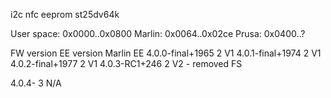i2c nfc eeprom st25dv64k

User space: 0x0000..0x0800
    Marlin: 0x0064..0x02ce
     Prusa: 0x0400..?

FW version         EE version  Marlin EE
4.0.0-final+1965   2           V1
4.0.1-final+1974   2           V1
4.0.2-final+1977   2           V1
4.0.3-RC1+246      2           V2 - removed FS

4.0.4-             3           N/A

